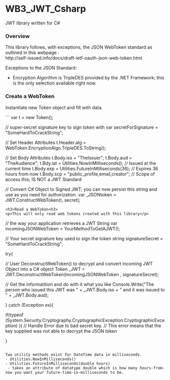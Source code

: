 # WB3_JWT_Csharp
JWT library written for C#

<h3>Overview</h3>
<p>This library follows, with exceptions, the JSON WebToken standard as outlined in this webpage :<br /> http://self-issued.info/docs/draft-ietf-oauth-json-web-token.html</p>

Exceptions to the JSON Standard:
- Encryption Algorithm is TripleDES provided by the .NET Framework; this is the only selection available right now.

<h3>Create a WebToken</h3>
<p>Instantiate new Token object and fill with data. </p>
```
var t = new Token();

// super-secret signature key to sign token with
var secretForSignature = "SomeHardToCrackString";

// Set Header Attributes
t.Header.alg = WebToken.EncryptionAlgo.TripleDES.ToString();

// Set Body Attributes
t.Body.iss = "TheIssuer";
t.Body.aud = "TheAudience";
t.Bdy.iat = Utilities.NowInMilliseconds();        // Issued at the current time
t.Body.exp = Utilities.FutureInMilliseconds(36);   // Expires 36 hours from now
t.Body.scp = "public_profile,email,creator";      // Scope of access this; IS NOT a JWT Standard

// Convert C# Object to Signed JWT; you can now persist this string and use as you need for authorization.
var _JSONtoken = JWT.ConstructWebToken(t, secret);
```
<h3>Read a WebToken<h3>
<p>This will only read web tokens created with this library</p>
```
// the way your application retrieves a JWT String
var incomingJSONWebToken = YourMethodToGetAJWT();

// Your secret signature key used to sign the token
string signatureSecret = "SomeHardToCrackString";

try{

  // User DeconstructWebToken() to decrypt and convert incoming JWT Object into a C# object
  Token _JWT = JWT.DeconstructWebToken(incomingJSONWebToken , signatureSecret);
  
  // Get the informatition and do with it what you like
  Console.Write("The person who issued this JWT was " + _JWT.Body.iss + " and it was issued to " + _JWT.Body.aud);
  
} catch (Exception ex){

  if(typeof (System.Security.Cryptography.CryptographicException.CryptographicException) ){
    // Handle Error due to bad secret key.
    // This error means that the key supplied was not able to decrypt the JSON token
    
}
```

Two utility methods exist for DateTime data in milliseconds.
- Utilities.NowInMilliseconds()
- Utilities.FutureInMilliseconds(double hours)
 - takes an attribute of datatype double which is how many hours-from-now you want your future-time-in-milliseconds to be.
